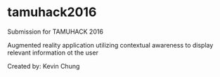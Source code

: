 # tamuhack2016
Submission for TAMUHACK 2016

Augmented reality application utilizing contextual awareness to display relevant information ot the user

Created by: Kevin Chung

